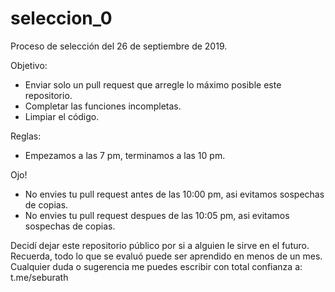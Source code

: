# seleccion_0
Proceso de selección del 26 de septiembre de 2019.

Objetivo:
- Enviar solo un pull request que arregle lo máximo posible este repositorio.
- Completar las funciones incompletas.
- Limpiar el código.

Reglas:
- Empezamos a las 7 pm, terminamos a las 10 pm.

Ojo!
- No envies tu pull request antes de las 10:00 pm, asi evitamos sospechas de copias.
- No envies tu pull request despues de las 10:05 pm, asi evitamos sospechas de copias.

Decidí dejar este repositorio público por si a alguien le sirve en el futuro.
Recuerda, todo lo que se evaluó puede ser aprendido en menos de un mes.
Cualquier duda o sugerencia me puedes escribir con total confianza a: t.me/seburath
